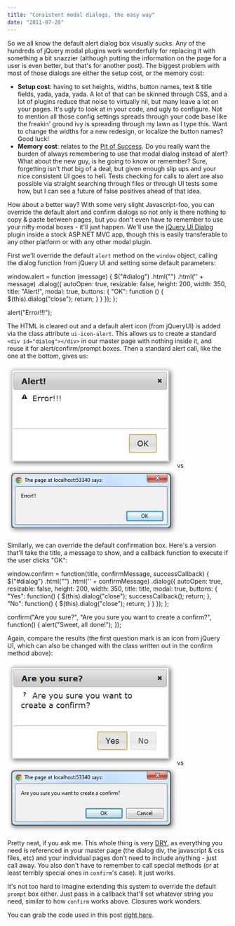 ```yaml
---
title: "Consistent modal dialogs, the easy way"
date: "2011-07-20"
---
```


So we all know the default alert dialog box visually sucks. Any of the hundreds of jQuery modal plugins work wonderfully for replacing it with something a bit snazzier (although putting the information on the page for a user is even better, but that's for another post). The biggest problem with most of those dialogs are either the setup cost, or the memory cost:

- **Setup cost**: having to set heights, widths, button names, text & title fields, yada, yada, yada. A lot of that can be skinned through CSS, and a lot of plugins reduce that noise to virtually nil, but many leave a lot on your pages. It's ugly to look at in your code, and ugly to configure. Not to mention all those config settings spreads through your code base like the freakin' ground ivy is spreading through my lawn as I type this. Want to change the widths for a new redesign, or localize the button names? Good luck!
- **Memory cost**: relates to the [Pit of Success](http://darrell.mozingo.net/2011/06/26/the-pit-of-success/). Do you really want the burden of always remembering to use that modal dialog instead of alert? What about the new guy, is he going to know or remember? Sure, forgetting isn't _that_ big of a deal, but given enough slip ups and your nice consistent UI goes to hell. Tests checking for calls to alert are also possible via straight searching through files or through UI tests some how, but I can see a future of false positives ahead of that idea.

How about a better way? With some very slight Javascript-foo, you can override the default alert and confirm dialogs so not only is there nothing to copy & paste between pages, but you don't even have to remember to use your nifty modal boxes - it'll just happen. We'll use the [jQuery UI Dialog](http://jqueryui.com/demos/dialog/) plugin inside a stock ASP.NET MVC app, though this is easily transferable to any other platform or with any other modal plugin.

First we'll override the default `alert` method on the `window` object, calling the dialog function from jQuery UI and setting some default parameters:

window.alert = function (message) {
	$("#dialog")
	.html("")
	.html('' + message)
	.dialog({
		autoOpen: true,
		resizable: false,
		height: 200,
		width: 350,
		title: "Alert!",
		modal: true,
		buttons: {
			"OK": function () {
				$(this).dialog("close");
				return;
			}
		}
	});
};

alert("Error!!!");

The HTML is cleared out and a default alert icon (from jQueryUI) is added via the class attribute `ui-icon-alert`. This allows us to create a standard `<div id="dialog"></div>` in our master page with nothing inside it, and reuse it for alert/confirm/prompt boxes. Then a standard alert call, like the one at the bottom, gives us:

![Alert modal dialog](/assets/2011/alert_modal.png "Alert modal dialog") vs ![Default alert](/assets/2011/alert_default.png "Default alert")

Similarly, we can override the default confirmation box. Here's a version that'll take the title, a message to show, and a callback function to execute if the user clicks "OK":

window.confirm = function(title, confirmMessage, successCallback) {
	$("#dialog")
		.html("")
		.html('' + confirmMessage)
		.dialog({
				autoOpen: true,
				resizable: false,
				height: 200,
				width: 350,
				title: title,
				modal: true,
				buttons: {
					"Yes": function() {
						$(this).dialog("close");
						successCallback();
						return;
					},
					"No": function() {
						$(this).dialog("close");
						return;
					}
				}
			});
};

confirm("Are you sure?", "Are you sure you want to create a confirm?", function() { alert("Sweet, all done!"); });

Again, compare the results (the first question mark is an icon from jQuery UI, which can also be changed with the class written out in the confirm method above):

![Modal Confirm](/assets/2011/confirm_modal.png "Modal Confirm") vs ![Default Confirm](/assets/2011/confirm_default.png "Default Confirm")

Pretty neat, if you ask me. This whole thing is very [DRY](http://en.wikipedia.org/wiki/Don't_repeat_yourself), as everything you need is referenced in your master page (the dialog div, the javascript & css files, etc) and your individual pages don't need to include anything - just call away. You also don't have to remember to call special methods (or at least terribly special ones in `confirm`'s case). It just works.

It's not too hard to imagine extending this system to override the default `prompt` box either. Just pass in a callback that'll set whatever string you need, similar to how `confirm` works above. Closures work wonders.

You can grab the code used in this post [right here](https://github.com/DarrellMozingo/Blog/tree/master/ConsistentModalDialogs).
